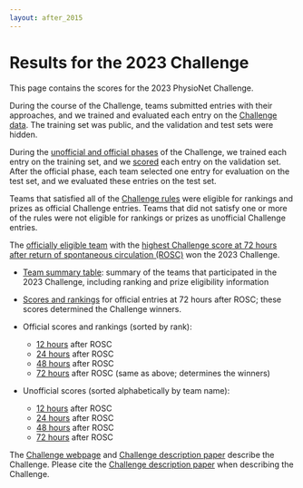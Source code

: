 ```yaml
---
layout: after_2015
---
```


# Results for the 2023 Challenge

This page contains the scores for the 2023 PhysioNet Challenge.

During the course of the Challenge, teams submitted entries with their approaches, and we trained and evaluated each entry on the [Challenge data](../#data). The training set was public, and the validation and test sets were hidden.

During the [unofficial and official phases](../#rules) of the Challenge, we trained each entry on the training set, and we [scored](../#scoring) each entry on the validation set. After the official phase, each team selected one entry for evaluation on the test set, and we evaluated these entries on the test set.

Teams that satisfied all of the [Challenge rules](../#rules) were eligible for rankings and prizes as official Challenge entries. Teams that did not satisfy one or more of the rules were not eligible for rankings or prizes as unofficial Challenge entries.

The [officially eligible team](team_summary_table.tsv) with the [highest Challenge score at 72 hours after return of spontaneous circulation (ROSC)](official_scores_72.csv) won the 2023 Challenge.

- [Team summary table](team_summary_table.tsv): summary of the teams that participated in the 2023 Challenge, including ranking and prize eligibility information
- [Scores and rankings](official_scores_72.csv) for official entries at 72 hours after ROSC; these scores determined the Challenge winners.

- Official scores and rankings (sorted by rank):
   - [12 hours](official_scores_12.csv) after ROSC
   - [24 hours](official_scores_24.csv) after ROSC
   - [48 hours](official_scores_48.csv) after ROSC
   - [72 hours](official_scores_72.csv) after ROSC (same as above; determines the winners)

- Unofficial scores (sorted alphabetically by team name):
   - [12 hours](unofficial_scores_12.csv) after ROSC
   - [24 hours](unofficial_scores_24.csv) after ROSC
   - [48 hours](unofficial_scores_48.csv) after ROSC
   - [72 hours](unofficial_scores_72.csv) after ROSC

The [Challenge webpage](../) and [Challenge description paper](../papers/) describe the Challenge. Please cite the [Challenge description paper](../papers/) when describing the Challenge. 